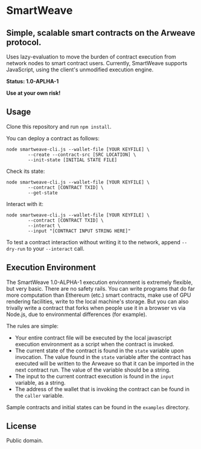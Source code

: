 # SmartWeave
## Simple, scalable smart contracts on the Arweave protocol.

Uses lazy-evaluation to move the burden of contract execution from network nodes 
to smart contract users. Currently, SmartWeave supports JavaScript, using the 
client's unmodified execution engine.

**Status: 1.0-APLHA-1**

**Use at your own risk!**

## Usage

Clone this repository and run `npm install`.

You can deploy a contract as follows:

```
node smartweave-cli.js --wallet-file [YOUR KEYFILE] \
        --create --contract-src [SRC LOCATION] \
        --init-state [INITIAL STATE FILE]
```

Check its state:

```
node smartweave-cli.js --wallet-file [YOUR KEYFILE] \
        --contract [CONTRACT TXID] \
        --get-state
```

Interact with it:

```
node smartweave-cli.js --wallet-file [YOUR KEYFILE] \
        --contract [CONTRACT TXID] \
        --interact \
        --input "[CONTRACT INPUT STRING HERE]"
```

To test a contract interaction without writing it to the network, append 
`--dry-run` to your `--interact` call.

## Execution Environment

The SmartWeave 1.0-ALPHA-1 execution environment is extremely flexible, but 
very basic. There are no safety rails. You can write programs that do far more 
computation than Ethereum (etc.) smart contracts, make use of GPU rendering 
facilities, write to the local machine's storage. But you can also trivally 
write a contract that forks when people use it in a browser vs via Node.js, due 
to environmental differences (for example).

The rules are simple:

- Your entire contract file will be executed by the local javascript execution 
environment as a script when the contract is invoked.
- The current state of the contract is found in the `state` variable upon 
invocation. The value found in the `state` variable after the contract has 
executed will be written to the Arweave so that it can be imported in the next 
contract run. The value of the variable should be a string.
- The input to the current contract execution is found in the `input` variable, 
as a string.
- The address of the wallet that is invoking the contract can be found in the 
`caller` variable.

Sample contracts and initial states can be found in the `examples` directory.

## License

Public domain.
